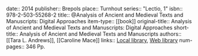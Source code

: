 date:: 2014
publisher:: Brepols
place:: Turnhout
series:: "Lectio, 1"
isbn:: 978-2-503-55268-2
title:: @Analysis of Ancient and Medieval Texts and Manuscripts: Digital Approaches
item-type:: [[book]]
original-title:: Analysis of Ancient and Medieval Texts and Manuscripts: Digital Approaches
short-title:: Analysis of Ancient and Medieval Texts and Manuscripts
authors:: [[Tara L. Andrews]], [[Caroline Mace]]
links:: [Local library](zotero://select/groups/2386895/items/SUMGBJPH), [Web library](https://www.zotero.org/groups/2386895/items/SUMGBJPH)
num-pages:: 346 Pp.
